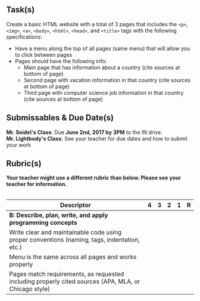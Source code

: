 
Task(s)
-------
Create a basic HTML website with a total of 3 pages that includes the ```<p>```, ```<img>```, ```<a>```, ```<body>```, ```<html>```, ```<head>```, and ```<title>``` tags with the following specifications:
* Have a menu along the top of all pages (same menu) that will allow you to click between pages
* Pages should have the following info:
  * Main page that has information about a country (cite sources at bottom of page)
  * Second page with vacation information in that country (cite sources at bottom of page)
  * Third page with computer science job information in that country (cite sources at bottom of page)



Submissables & Due Date(s)
----------
**Mr. Seidel's Class**: Due **June 2nd, 2017 by 3PM** to the IN drive.  
**Mr. Lightbody's Class**: See your teacher for due dates and how to submit your work


Rubric(s)
---------
**Your teacher might use a different rubric than below.  Please see your teacher for information.**
<br/><br/>

| Descriptor                               | 4    | 3    | 2    | 1    | R    |
| ---------------------------------------- | ---- | ---- | ---- | ---- | ---- |
| **B: Describe, plan, write, and apply programming concepts** |      |      |      |      |      |
| Write clear and maintainable code using proper conventions (naming, tags, indentation, etc.) |      |      |      |      |      |
| Menu is the same across all pages and works properly |      |      |      |      |      |
| Pages match requirements, as requested including properly cited sources (APA, MLA, or Chicago style) |      |      |      |      |      |
